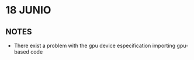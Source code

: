 # 18 JUNIO

## NOTES
* There exist a problem with the gpu device especification importing gpu-based code
